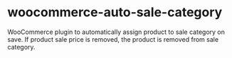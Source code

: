 # woocommerce-auto-sale-category
WooCommerce plugin to automatically assign product to sale category on save. If product sale price is removed, the product is removed from sale category.
